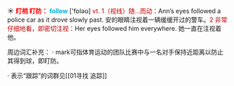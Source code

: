 ☀ <font color="red">**盯梢 盯防：**</font>
<font color="sky blue">**follow**</font> ['fɒləʊ] 
<font color="#c00000">vt. 1（视线）随…而动：</font>Ann’s eyes followed a police car as it drove slowly past. 安的眼睛注视着一辆缓缓开过的警车。<font color="#c00000">2 非常仔细地看，即密切注视：</font>Her eyes followed him everywhere. 她一直在注视着他。

周边词汇补充：
· mark可指体育运动的团队比赛中与一名对手保持近距离以防止其得到球，即盯防。

· 表示“跟踪”的词群见[[01寻找 追踪]]
